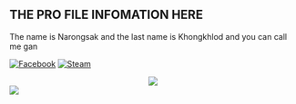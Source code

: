 ## THE PRO FILE INFOMATION HERE
The name is Narongsak and the last name is Khongkhlod and you can call me gan

[![Facebook](https://img.shields.io/badge/Facebook-1877F2?style=for-the-badge&logo=facebook&logoColor=white)](https://web.facebook.com/mitky13/)
[![Steam](https://img.shields.io/badge/Steam-000000?style=for-the-badge&logo=steam&logoColor=white)](https://steamcommunity.com/profiles/76561198086407828)
<center>
<img src='https://i.kym-cdn.com/entries/icons/original/000/036/788/invisibletom.jpg'>
</center>

<img src='https://i.kym-cdn.com/entries/icons/facebook/000/019/041/tumblr_my1j9fTt3u1s9gsijo1_400.jpg'>
